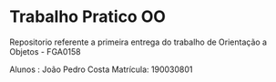 # Trabalho Pratico OO

Repositorio referente a primeira entrega do trabalho de Orientação a Objetos - FGA0158



Alunos : 
João Pedro Costa Matrícula: 190030801
